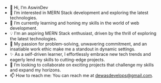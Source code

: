 - 👋 Hi, I’m AswinDev
- 👀 I’m interested in MERN Stack development and exploring the latest technologies.
- 🌱 I’m currently learning and honing my skills in the world of web development.
- 💡 I'm an aspiring MERN Stack enthusiast, driven by the thrill of exploring the latest technologies.
- 🚀 My passion for problem-solving, unwavering commitment, and an insatiable work ethic make me a standout in dynamic settings.
- ✨ As a self-driven learner, I effortlessly embrace new tech trends and eagerly lend my skills to cutting-edge projects. 
- 💞️ I’m looking to collaborate on exciting projects that challenge my skills and expand my horizons.
- 📫 How to reach me: You can reach me at dewasdevelops@gmail.com.
